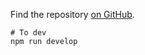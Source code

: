 Find the repository [on GitHub](https://github.com/diff-community/mandela-day-hackathon).

```cli
# To dev
npm run develop
```
